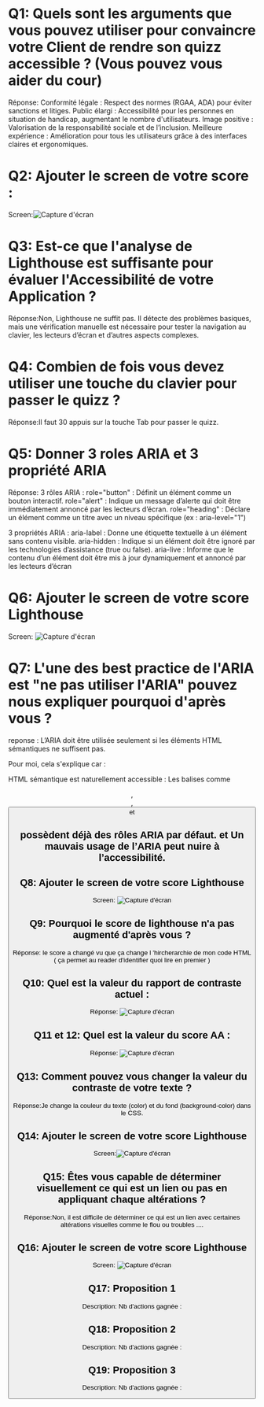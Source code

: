 # Q1: Quels sont les arguments que vous pouvez utiliser pour convaincre votre Client de rendre son quizz accessible ? (Vous pouvez vous aider du cour)
Réponse:
Conformité légale : Respect des normes (RGAA, ADA) pour éviter sanctions et litiges.
Public élargi : Accessibilité pour les personnes en situation de handicap, augmentant le nombre d'utilisateurs.
Image positive : Valorisation de la responsabilité sociale et de l’inclusion.
Meilleure expérience : Amélioration pour tous les utilisateurs grâce à des interfaces claires et ergonomiques.


# Q2: Ajouter le screen de votre score :
Screen:![Capture d'écran](assets/image.png)

# Q3: Est-ce que l'analyse de Lighthouse est suffisante pour évaluer l'Accessibilité de votre Application ?
Réponse:Non, Lighthouse ne suffit pas. Il détecte des problèmes basiques, mais une vérification manuelle est nécessaire pour tester la navigation au clavier, les lecteurs d’écran et d’autres aspects complexes.



# Q4: Combien de fois vous devez utiliser une touche du clavier pour passer le quizz ?
Réponse:Il faut 30 appuis sur la touche Tab pour passer le quizz.

# Q5: Donner 3 roles ARIA et 3 propriété ARIA
Réponse:
3 rôles ARIA :
role="button" : Définit un élément comme un bouton interactif.
role="alert" : Indique un message d’alerte qui doit être immédiatement annoncé par les lecteurs d’écran.
role="heading" : Déclare un élément comme un titre avec un niveau spécifique (ex : aria-level="1")

3 propriétés ARIA :
aria-label : Donne une étiquette textuelle à un élément sans contenu visible.
aria-hidden : Indique si un élément doit être ignoré par les technologies d’assistance (true ou false).
aria-live : Informe que le contenu d’un élément doit être mis à jour dynamiquement et annoncé par les lecteurs d’écran 

# Q6: Ajouter le screen de votre score Lighthouse
Screen: ![Capture d'écran](assets/image1.png)

# Q7: L'une des best practice de l'ARIA est "ne pas utiliser l'ARIA" pouvez nous expliquer pourquoi d'après vous ?
reponse : L’ARIA doit être utilisée seulement si les éléments HTML sémantiques ne suffisent pas.

Pour moi, cela s'explique car :

HTML sémantique est naturellement accessible : Les balises comme <header>, <section>, <button> et <h1> possèdent déjà des rôles ARIA par défaut.
et Un mauvais usage de l’ARIA peut nuire à l’accessibilité.

# Q8: Ajouter le screen de votre score Lighthouse
Screen:  ![Capture d'écran](assets/image2.png)


# Q9: Pourquoi le score de lighthouse n'a pas augmenté d'après vous ?
Réponse: le score a changé vu que ça change l 'hircherarchie de mon code HTML ( ça permet au reader d'identifier quoi lire en premier )

# Q10: Quel est la valeur du rapport de contraste actuel :
Réponse:   ![Capture d'écran](assets/image3.png)


# Q11 et 12: Quel est la valeur du score AA :
Réponse:  ![Capture d'écran](assets/image4.png)


# Q13: Comment pouvez vous changer la valeur du contraste de votre texte ?
Réponse:Je change la couleur du texte (color) et du fond (background-color) dans le CSS.

# Q14: Ajouter le screen de votre score Lighthouse
Screen:![Capture d'écran](assets/image5.png)

# Q15: Êtes vous capable de déterminer visuellement ce qui est un lien ou pas en appliquant chaque altérations ?
Réponse:Non, il est difficile de déterminer ce qui est un lien avec certaines altérations visuelles comme le flou ou troubles ....


# Q16: Ajouter le screen de votre score Lighthouse
 Screen: ![Capture d'écran](assets/image6.png)

# Q17:  Proposition 1
Description:
Nb d'actions gagnée :  

# Q18:  Proposition 2
Description:
Nb d'actions gagnée : 

# Q19:  Proposition 3
Description:
Nb d'actions gagnée : 
